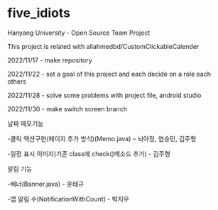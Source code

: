 # five_idiots
Hanyang University - Open Source Team Project

This project is related with aliahmedbd/CustomClickableCalender


2022/11/17 - make repository

2022/11/22 - set a goal of this project and  each decide on a role each others

2022/11/28 - solve some problems with project file, android studio

2022/11/30 - make switch screen branch


날짜 메모기능

-클릭 액션구현(페이지 추가 방식)(Memo.java) – 뇌아정, 염승민, 김주형

-일정 표시 이미지(기존 class에 check()메소드 추가) - 김주형

알림 기능

-배너(Banner.java) - 윤태규

-앱 알림 수(NotificationWithCount) - 박지우
